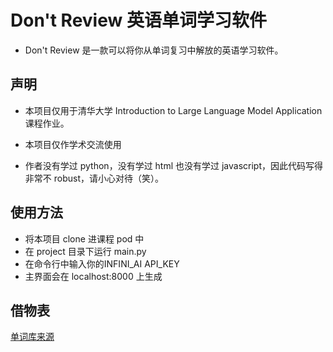 # Don't Review 英语单词学习软件

-  Don't Review 是一款可以将你从单词复习中解放的英语学习软件。

## 声明

- 本项目仅用于清华大学 Introduction to Large Language Model Application 课程作业。

- 本项目仅作学术交流使用

- 作者没有学过 python，没有学过 html 也没有学过 javascript，因此代码写得非常不 robust，请小心对待（笑）。

## 使用方法

- 将本项目 clone 进课程 pod 中
- 在 project 目录下运行 main.py
- 在命令行中输入你的INFINI_AI API_KEY
- 主界面会在 localhost:8000 上生成

## 借物表

[单词库来源](https://github.com/kajweb/dict)

